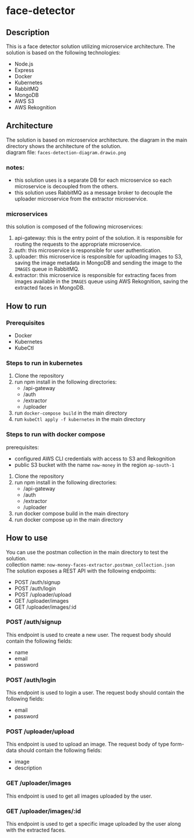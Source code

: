 # face-detector

## Description

This is a face detector solution utilizing microservice architecture. The solution is based on the following technologies:

- Node.js
- Express
- Docker
- Kubernetes
- RabbitMQ
- MongoDB
- AWS S3
- AWS Rekognition

## Architecture

The solution is based on microservice architecture. the diagram in the main directory shows the architecture of the solution.  
diagram file: `faces-detection-diagram.drawio.png`

### notes:

- this solution uses is a separate DB for each microservice so each microservice is decoupled from the others.
- this solution uses RabbitMQ as a message broker to decouple the uploader microservice from the extractor microservice.

### microservices

this solution is composed of the following microservices:

1. api-gateway: this is the entry point of the solution. it is responsible for routing the requests to the appropriate microservice.
2. auth: this microservice is responsible for user authentication.
3. uploader: this microservice is responsible for uploading images to S3, saving the image metadata in MongoDB and sending the image to the `IMAGES` queue in RabbitMQ.
4. extractor: this microservice is responsible for extracting faces from images available in the `IMAGES` queue using AWS Rekognition, saving the extracted faces in MongoDB.

## How to run

### Prerequisites

- Docker
- Kubernetes
- KubeCtl

### Steps to run in kubernetes

1. Clone the repository
2. run npm install in the following directories:
   - /api-gateway
   - /auth
   - /extractor
   - /uploader
3. run `docker-compose build` in the main directory
4. run `kubeCtl apply -f kubernetes` in the main directory

### Steps to run with docker compose

prerequisites:

- configured AWS CLI credentials with access to S3 and Rekognition
- public S3 bucket with the name `now-money` in the region `ap-south-1`

1. Clone the repository
2. run npm install in the following directories:
   - /api-gateway
   - /auth
   - /extractor
   - /uploader
3. run docker compose build in the main directory
4. run docker compose up in the main directory

## How to use

You can use the postman collection in the main directory to test the solution.  
collection name: `now-money-faces-extractor.postman_collection.json`  
The solution exposes a REST API with the following endpoints:

- POST /auth/signup
- POST /auth/login
- POST /uploader/upload
- GET /uploader/images
- GET /uploader/images/:id

### POST /auth/signup

This endpoint is used to create a new user. The request body should contain the following fields:

- name
- email
- password

### POST /auth/login

This endpoint is used to login a user. The request body should contain the following fields:

- email
- password

### POST /uploader/upload

This endpoint is used to upload an image. The request body of type form-data should contain the following fields:

- image
- description

### GET /uploader/images

This endpoint is used to get all images uploaded by the user.

### GET /uploader/images/:id

This endpoint is used to get a specific image uploaded by the user along with the extracted faces.
